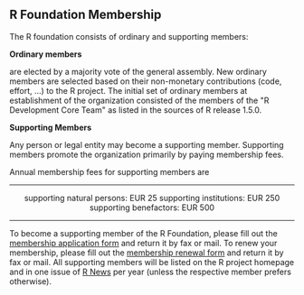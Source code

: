 ## R Foundation Membership

The R foundation consists of ordinary and supporting members:

**Ordinary members**

are elected by a majority vote of the general assembly. New ordinary members are selected based on their non-monetary contributions (code, effort, ...) to the R project. The initial set of ordinary members at establishment of the organization consisted of the members of the "R Development Core Team" as listed in the sources of R release 1.5.0.

**Supporting Members**

Any person or legal entity may become a supporting member. Supporting members promote the organization primarily by paying membership fees.

Annual membership fees for supporting members are

<div align="center">

  ----------------------------- ---------
  supporting natural persons:   EUR 25
  supporting institutions:      EUR 250
  supporting benefactors:       EUR 500
  ----------------------------- ---------

</div>

To become a supporting member of the R Foundation, please fill out the [membership application form](membership-application.pdf) and return it by fax or mail. To renew your membership, please fill out the [membership renewal form](membership-renewal.pdf) and return it by fax or mail. All supporting members will be listed on the R project homepage and in one issue of [R News](http://cran.r-project.org/doc/Rnews/) per year (unless the respective member prefers otherwise).

